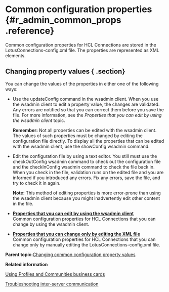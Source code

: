 # Common configuration properties {#r_admin_common_props .reference}

Common configuration properties for HCL Connections are stored in the LotusConnections-config.xml file. The properties are represented as XML elements.

## Changing property values { .section}

You can change the values of the properties in either one of the following ways:

-   Use the updateConfig command in the wsadmin client. When you use the wsadmin client to edit a property value, the changes are validated. Any errors are notified so that you can correct them before you save the file. For more information, see the *Properties that you can edit by using the wsadmin client* topic.

    **Remember:** Not all properties can be edited with the wsadmin client. The values of such properties must be changed by editing the configuration file directly. To display all the properties that can be edited with the wsadmin client, use the showConfig wsadmin command.

-   Edit the configuration file by using a text editor. You still must use the checkOutConfig wsadmin command to check out the configuration file and the checkInConfig wsadmin command to check the file back in. When you check in the file, validation runs on the edited file and you are informed if you introduced any errors. Fix any errors, save the file, and try to check it in again.

    **Note:** This method of editing properties is more error-prone than using the wsadmin client because you might inadvertently edit other content in the file.



-   **[Properties that you can edit by using the wsadmin client](../admin/r_admin_common_props_wsadmin.md)**  
Common configuration properties for HCL Connections that you can change by using the wsadmin client.
-   **[Properties that you can change only by editing the XML file](../admin/r_admin_common_props_edit-xml.md)**  
Common configuration properties for HCL Connections that you can change only by manually editing the LotusConnections-config.xml file.

**Parent topic:**[Changing common configuration property values](../admin/t_admin_common_changing_config.md)

**Related information**  


[Using Profiles and Communities business cards](../customize/c_admin_profiles_biz_cards.md)

[Troubleshooting inter-server communication](../troubleshoot/t_troubleshooting_server_communication.md)

